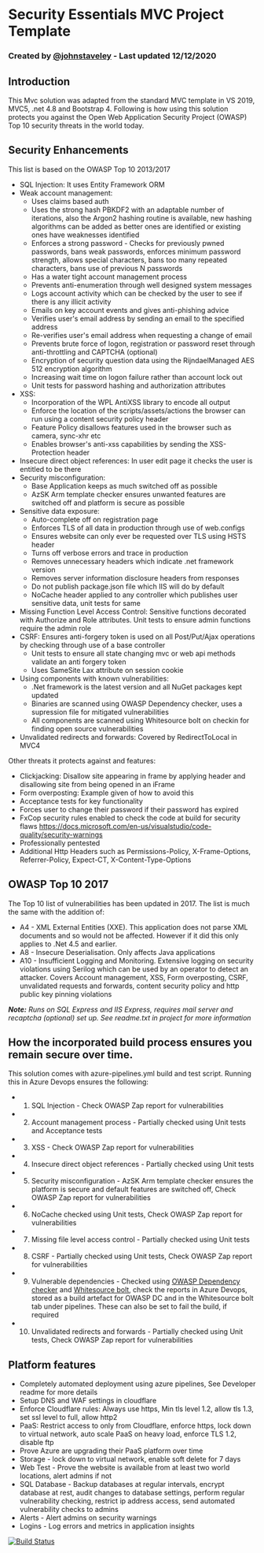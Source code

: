 # Security Essentials MVC Project Template

### Created by <a href="https://twitter.com/intent/follow?original_referer=https%3A%2F%2Fabout.twitter.com%2Fresources%2Fbuttons&amp;region=follow_link&amp;screen_name=johnstaveley&amp;tw_p=followbutton&amp;variant=2.0">@johnstaveley</a> - Last updated 12/12/2020

## Introduction
This Mvc solution was adapted from the standard MVC template in VS 2019, MVC5, .net 4.8 and Bootstrap 4. Following is how using this solution protects you against the Open Web Application Security Project (OWASP) Top 10 security threats in the world today.

## Security Enhancements
This list is based on the OWASP Top 10 2013/2017
* SQL Injection: It uses Entity Framework ORM
* Weak account management: 
	+ Uses claims based auth
	+ Uses the strong hash PBKDF2 with an adaptable number of iterations, also the Argon2 hashing routine is available, new hashing algorithms can be added as better ones are identified or existing ones have weaknesses identified
	+ Enforces a strong password - Checks for previously pwned passwords, bans weak passwords, enforces minimum password strength, allows special characters, bans too many repeated characters, bans use of previous N passwords
	+ Has a water tight account management process
	+ Prevents anti-enumeration through well designed system messages
	+ Logs account activity which can be checked by the user to see if there is any illicit activity
	+ Emails on key account events and gives anti-phishing advice
	+ Verifies user's email address by sending an email to the specified address
	+ Re-verifies user's email address when requesting a change of email
	+ Prevents brute force of logon, registration or password reset through anti-throttling and CAPTCHA (optional)
	+ Encryption of security question data using the RijndaelManaged AES 512 encryption algorithm
	+ Increasing wait time on logon failure rather than account lock out
	+ Unit tests for password hashing and authorization attributes
* XSS:
	+ Incorporation of the WPL AntiXSS library to encode all output
	+ Enforce the location of the scripts/assets/actions the browser can run using a content security policy header
	+ Feature Policy disallows features used in the browser such as camera, sync-xhr etc
	+ Enables browser's anti-xss capabilities by sending the XSS-Protection header
* Insecure direct object references: In user edit page it checks the user is entitled to be there
* Security misconfiguration:
	+ Base Application keeps as much switched off as possible
    + AzSK Arm template checker ensures unwanted features are switched off and platform is secure as possible
* Sensitive data exposure: 
	+ Auto-complete off on registration page
	+ Enforces TLS of all data in production through use of web.configs
	+ Ensures website can only ever be requested over TLS using HSTS header
	+ Turns off verbose errors and trace in production
	+ Removes unnecessary headers which indicate .net framework version
	+ Removes server information disclosure headers from responses
	+ Do not publish package.json file which IIS will do by default
	+ NoCache header applied to any controller which publishes user sensitive data, unit tests for same
* Missing Function Level Access Control: Sensitive functions decorated with Authorize and Role attributes. Unit tests to ensure admin functions require the admin role
* CSRF: Ensures anti-forgery token is used on all Post/Put/Ajax operations by checking through use of a base controller
    + Unit tests to ensure all state changing mvc or web api methods validate an anti forgery token
	+ Uses SameSite Lax attribute on session cookie
* Using components with known vulnerabilities: 
    + .Net framework is the latest version and all NuGet packages kept updated
	+ Binaries are scanned using OWASP Dependency checker, uses a supression file for mitigated vulnerabilities
	+ All components are scanned using Whitesource bolt on checkin for finding open source vulnerabilities
* Unvalidated redirects and forwards: Covered by RedirectToLocal in MVC4

Other threats it protects against and features:

* Clickjacking: Disallow site appearing in frame by applying header and disallowing site from being opened in an iFrame
* Form overposting: Example given of how to avoid this
* Acceptance tests for key functionality
* Forces user to change their password if their password has expired
* FxCop security rules enabled to check the code at build for security flaws https://docs.microsoft.com/en-us/visualstudio/code-quality/security-warnings
* Professionally pentested
* Additional Http Headers such as Permissions-Policy, X-Frame-Options, Referrer-Policy, Expect-CT, X-Content-Type-Options

## OWASP Top 10 2017
The Top 10 list of vulnerabilities has been updated in 2017. The list is much the same with the addition of:
* A4 - XML External Entities (XXE). This application does not parse XML documents and so would not be affected. However if it did this only applies to .Net 4.5 and earlier.
* A8 - Insecure Deserialisation. Only affects Java applications
* A10 - Insufficient Logging and Monitoring. Extensive logging on security violations using Serilog which can be used by an operator to detect an attacker. Covers Account management, XSS, Form overposting, CSRF, unvalidated requests and forwards, content security policy and http public key pinning violations

***Note:** Runs on SQL Express and IIS Express, requires mail server and recaptcha (optional) set up. See readme.txt in project for more information*

## How the incorporated build process ensures you remain secure over time.
This solution comes with azure-pipelines.yml build and test script. Running this in Azure Devops ensures the following:
* 1. SQL Injection - Check OWASP Zap report for vulnerabilities
* 2. Account management process - Partially checked using Unit tests and Acceptance tests
* 3. XSS - Check OWASP Zap report for vulnerabilities
* 4. Insecure direct object references - Partially checked using Unit tests
* 5. Security misconfiguration - AzSK Arm template checker ensures the platform is secure and default features are switched off, Check OWASP Zap report for vulnerabilities
* 6. NoCache checked using Unit tests, Check OWASP Zap report for vulnerabilities
* 7. Missing file level access control - Partially checked using Unit tests
* 8. CSRF - Partially checked using Unit tests, Check OWASP Zap report for vulnerabilities
* 9. Vulnerable dependencies - Checked using <a href="https://www.owasp.org/index.php/OWASP_Dependency_Check" target="_blank">OWASP Dependency checker</a> and <a href="https://bolt.whitesourcesoftware.com/" target="_blank">Whitesource bolt</a>, check the reports in Azure Devops, stored as a build artefact for OWASP DC and in the Whitesource bolt tab under pipelines. These can also be set to fail the build, if required</li>
* 10. Unvalidated redirects and forwards - Partially checked using Unit tests, Check OWASP Zap report for vulnerabilities

## Platform features
* Completely automated deployment using azure pipelines, See Developer readme for more details
* Setup DNS and WAF settings in cloudflare
* Enforce Cloudflare rules: Always use https, Min tls level 1.2, allow tls 1.3, set ssl level to full, allow http2
* PaaS: Restrict access to only from Cloudflare, enforce https, lock down to virtual network, auto scale PaaS on heavy load, enforce TLS 1.2, disable ftp
* Prove Azure are upgrading their PaaS platform over time
* Storage - lock down to virtual network, enable soft delete for 7 days
* Web Test - Prove the website is available from at least two world locations, alert admins if not
* SQL Database - Backup databases at regular intervals, encrypt database at rest, audit changes to database settings, perform regular vulnerability checking, restrict ip address access, send automated vulnerability checks to admins
* Alerts - Alert admins on security warnings
* Logins - Log errors and metrics in application insights

[![Build Status](https://johnstaveley.visualstudio.com/Security%20Essentials/_apis/build/status/johnstaveley.SecurityEssentials?branchName=master)](https://johnstaveley.visualstudio.com/Security%20Essentials/_build/latest?definitionId=6&branchName=master)